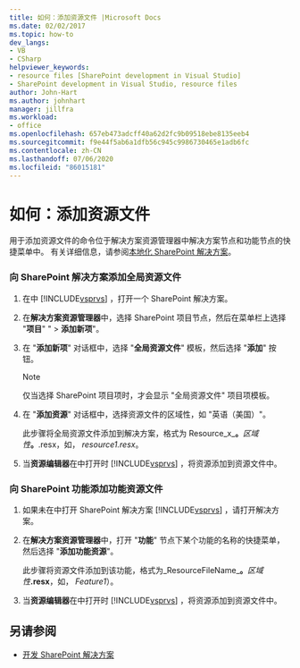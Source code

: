 ```yaml
---
title: 如何：添加资源文件 |Microsoft Docs
ms.date: 02/02/2017
ms.topic: how-to
dev_langs:
- VB
- CSharp
helpviewer_keywords:
- resource files [SharePoint development in Visual Studio]
- SharePoint development in Visual Studio, resource files
author: John-Hart
ms.author: johnhart
manager: jillfra
ms.workload:
- office
ms.openlocfilehash: 657eb473adcff40a62d2fc9b09518ebe8135eeb4
ms.sourcegitcommit: f9e44f5ab6a1dfb56c945c9986730465e1adb6fc
ms.contentlocale: zh-CN
ms.lasthandoff: 07/06/2020
ms.locfileid: "86015181"
---
```

# <a name="how-to-add-a-resource-file"></a>如何：添加资源文件
  用于添加资源文件的命令位于解决方案资源管理器中解决方案节点和功能节点的快捷菜单中。 有关详细信息，请参阅[本地化 SharePoint 解决方案](../sharepoint/localizing-sharepoint-solutions.md)。

### <a name="to-add-a-global-resource-file-to-a-sharepoint-solution"></a>向 SharePoint 解决方案添加全局资源文件

1. 在中 [!INCLUDE[vsprvs](../sharepoint/includes/vsprvs-md.md)] ，打开一个 SharePoint 解决方案。

2. 在**解决方案资源管理器**中，选择 SharePoint 项目节点，然后在菜单栏上选择 "**项目**" "  >  **添加新项**"。

3. 在 "**添加新项**" 对话框中，选择 "**全局资源文件**" 模板，然后选择 "**添加**" 按钮。

   > [!NOTE]
   > 仅当选择 SharePoint 项目项时，才会显示 "全局资源文件" 项目项模板。

4. 在 "**添加资源**" 对话框中，选择资源文件的区域性，如 "英语（美国）"。

    此步骤将全局资源文件添加到解决方案，格式为 Resource_x_**。**<em>区域性</em><strong>。</strong>.resx，如， *resource1.resx*。

5. 当**资源编辑器**在中打开时 [!INCLUDE[vsprvs](../sharepoint/includes/vsprvs-md.md)] ，将资源添加到资源文件中。

### <a name="to-add-a-feature-resource-file-to-a-sharepoint-feature"></a>向 SharePoint 功能添加功能资源文件

1. 如果未在中打开 SharePoint 解决方案 [!INCLUDE[vsprvs](../sharepoint/includes/vsprvs-md.md)] ，请打开解决方案。

2. 在**解决方案资源管理器**中，打开 "**功能**" 节点下某个功能的名称的快捷菜单，然后选择 "**添加功能资源**"。

     此步骤将资源文件添加到该功能，格式为_ResourceFileName_**。**_区域性_**.resx**，如， *Feature1*）。

3. 当**资源编辑器**在中打开时 [!INCLUDE[vsprvs](../sharepoint/includes/vsprvs-md.md)] ，将资源添加到资源文件中。

## <a name="see-also"></a>另请参阅
- [开发 SharePoint 解决方案](../sharepoint/developing-sharepoint-solutions.md)
